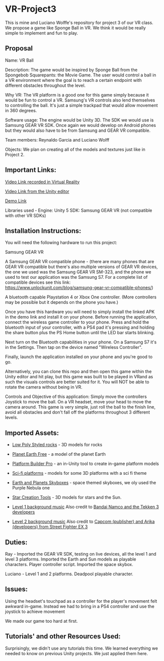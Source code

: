 # VR-Project3
This is mine and Luciano Wolffe's repository for project 3 of our VR class. We propose a game like Sponge Ball in VR. We think it would be really simple to implement and fun to play.

## Proposal
Name: VR Ball

Description: The game would be inspired by Sponge Ball from the Spongebob Squarepants: the Movie Game. The user would control a ball in a VR environment where the goal is to reach a certain endpoint with different obstacles throughout the level.

Why VR: The VR platform is a good one for this game simply because it would be fun to control a VR. Samsung's VR controls also lend themselves to controlling the ball. It's just a simple trackpad that would allow movement in 360 degrees.

Software usage: The engine would be Unity 3D. The SDK we would use is Samsung GEAR VR SDK. Once again we would develop on Android phones but they would also have to be from Samsung and GEAR VR compatible.

Team members: Reynaldo Garcia and Luciano Wolff

Objects: We plan on creating all of the models and textures just like in Project 2.



## Important Links:

[Video Link recorded in Virtual Reality](https://www.youtube.com/watch?v=1GTs8Y_iwfs)

[Video Link from the Unity editor](https://drive.google.com/file/d/1h8R-Ab57Kx9HU2n8it-GLvjUI_YZn78o/view)

[Demo Link](https://github.com/RayGar/VR-Project3/raw/master/version1.apk)

Libraries used - 
Engine: Unity 5
SDK: Samsung GEAR VR (not compatible with other VR SDKs)

## Installation Instructions:

You will need the following hardware to run this project:

Samsung GEAR VR

A Samsung GEAR VR compatible phone - (there are many phones that are GEAR VR compatible but there's also multiple versions of GEAR VR devices, the one we used was the Samsung GEAR VR SM-323, and the phone we used to test our application was the Samsung S7.
For a complete list of compatible devices see this link: https://www.unlockunit.com/blog/samsung-gear-vr-compatible-phones/)

A bluetooth capable Playstation 4 or Xbox One controller. (More controllers may be possible but it depends on the phone you have.)

Once you have this hardware you will need to simply install the linked APK in the demo link and install it on your phone.
Before running the application, connect the wireless game controller to your phone. Press and hold the bluetooth input of your controller, with a PS4 pad it's pressing and holding the share button plus the PS Home button until the LED bar starts blinking.

Next turn on the Bluetooth capabilities in your phone. On a Samsung S7 it's in the Settings. Then tap on the device named "Wireless Controller".

Finally, launch the application installed on your phone and you're good to go. 

Alternatively, you can clone this repo and then open this game within the Unity editor and hit play, but this game was built to be played in VRand as such the visuals controls are better suited for it. You will NOT be able to rotate the camera without being in VR.


Controls and Objective of this application:
Simply move the controllers Joystick to move the ball. On a VR headset, move your head to move the camera around. This game is very simple, just roll the ball to the finish line, avoid all obstacles and don't fall off the platforms throughout 3 different levels.


## Imported Assets:

* [Low Poly Styled rocks](https://assetstore.unity.com/packages/3d/props/exterior/low-poly-styled-rocks-43486) - 3D models for rocks

* [Planet Earth Free](https://assetstore.unity.com/packages/3d/environments/sci-fi/planet-earth-free-23399) - a model of the planet Earth

* [Platform Builder Pro](https://assetstore.unity.com/packages/tools/modeling/platform-builder-pro-71395) - an in-Unity tool to create in-game platform models

* [Sci-fi platforms](https://assetstore.unity.com/packages/3d/environments/sci-fi/sci-fi-platforms-83091) - models for some 3D platforms with a sci fi theme

* [Earth and Planets Skyboxes](https://assetstore.unity.com/packages/2d/textures-materials/sky/earth-planets-skyboxes-53752) - space themed skyboxes, we oly used the Purple Nebula one

* [Star Creation Tools](https://assetstore.unity.com/packages/2d/textures-materials/star-creation-tools-80595) - 3D models for stars and the Sun.

* [Level 1 background music](https://itunes.apple.com/us/album/tekken-3-complete-sound-track/472244376)
Also credit to [Bandai Namco and the Tekken 3 developers](https://en.wikipedia.org/wiki/Tekken_3)

* [Level 2 background music](https://www.zophar.net/music/playstation-psf/street-fighter-ex2-plus)
Also credit to [Capcom (publisher) and Arika (developers) from Street Fighter EX 3](https://en.wikipedia.org/wiki/Street_Fighter_EX3)

## Duties:

Ray - Imported the GEAR VR SDK, testing on live devices, all the level 1 and level 3 platforms. Imported the Earth and Sun models as playable characters. Player controller script. Imported the space skybox.

Luciano - Level 1 and 2 platforms. Deadpool playable character.

## Issues:

Using the headset's touchpad as a controller for the player's movement felt awkward in-game. Instead we had to bring in a PS4 controller and use the joystick to achieve movement

We made our game too hard at first.

## Tutorials' and other Resources Used:

Surprisingly, we didn't use any tutorials this time. We learned everything we needed to know on previous Unity projects. We just applied them here.


